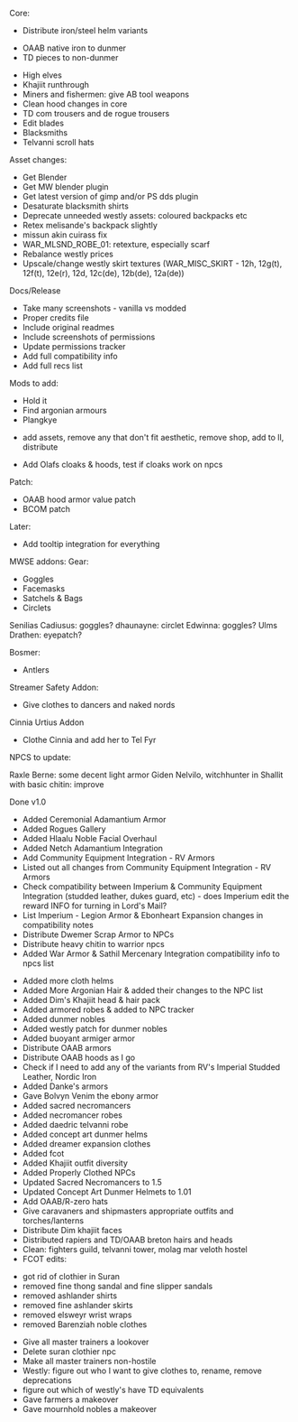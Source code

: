 Core:

* Distribute iron/steel helm variants
- OAAB native iron to dunmer
- TD pieces to non-dunmer
* High elves
* Khajiit runthrough
* Miners and fishermen: give AB tool weapons
* Clean hood changes in core
* TD com trousers and de rogue trousers
* Edit blades
* Blacksmiths
* Telvanni scroll hats

Asset changes:
* Get Blender
* Get MW blender plugin
* Get latest version of gimp and/or PS dds plugin
* Desaturate blacksmith shirts
* Deprecate unneeded westly assets: coloured backpacks etc
* Retex melisande's backpack slightly
* missun akin cuirass fix
* WAR_MLSND_ROBE_01: retexture, especially scarf
* Rebalance westly prices
* Upscale/change westly skirt textures (WAR_MISC_SKIRT - 12h, 12g(t), 12f(t), 12e(r), 12d, 12c(de), 12b(de), 12a(de))

Docs/Release
* Take many screenshots - vanilla vs modded
* Proper credits file
* Include original readmes
* Include screenshots of permissions
* Update permissions tracker
* Add full compatibility info
* Add full recs list

Mods to add:
* Hold it 
* Find argonian armours
* Plangkye
- add assets, remove any that don't fit aesthetic, remove shop, add to ll, distribute
* Add Olafs cloaks & hoods, test if cloaks work on npcs

Patch:
* OAAB hood armor value patch
* BCOM patch


Later:
* Add tooltip integration for everything

MWSE addons:
Gear:
* Goggles
* Facemasks
* Satchels & Bags
* Circlets

Senilias Cadiusus: goggles?
dhaunayne: circlet
Edwinna: goggles?
Ulms Drathen: eyepatch?

Bosmer:
* Antlers

Streamer Safety Addon:
* Give clothes to dancers and naked nords

Cinnia Urtius Addon
* Clothe Cinnia and add her to Tel Fyr

NPCS to update:

Raxle Berne: some decent light armor
Giden Nelvilo, witchhunter in Shallit with basic chitin: improve


Done v1.0
- Added Ceremonial Adamantium Armor
- Added Rogues Gallery
- Added Hlaalu Noble Facial Overhaul
- Added Netch Adamantium Integration
- Add Community Equipment Integration - RV Armors
- Listed out all changes from Community Equipment Integration - RV Armors
- Check compatibility between Imperium & Community Equipment Integration (studded leather, dukes guard, etc) - does Imperium edit the reward INFO for turning in Lord's Mail?
- List Imperium - Legion Armor & Ebonheart Expansion changes in compatibility notes
- Distribute Dwemer Scrap Armor to NPCs
- Distribute heavy chitin to warrior npcs
- Added War Armor & Sathil Mercenary Integration compatibility info to npcs list  
* Added more cloth helms
* Added More Argonian Hair & added their changes to the NPC list
* Added Dim's Khajiit head & hair pack
* Added armored robes & added to NPC tracker
* Added dunmer nobles
* Added westly patch for dunmer nobles
* Added buoyant armiger armor
* Distribute OAAB armors
* Distribute OAAB hoods as I go
* Check if I need to add any of the variants from RV's Imperial Studded Leather, Nordic Iron
* Added Danke's armors
* Gave Bolvyn Venim the ebony armor
* Added sacred necromancers
* Added necromancer robes
* Added daedric telvanni robe
* Added concept art dunmer helms
* Added dreamer expansion clothes
* Added fcot
* Added Khajiit outfit diversity
* Added Properly Clothed NPCs
* Updated Sacred Necromancers to 1.5
* Updated Concept Art Dunmer Helmets to 1.01
* Add OAAB/R-zero hats
* Give caravaners and shipmasters appropriate outfits and torches/lanterns
* Distribute Dim khajiit faces
* Distributed rapiers and TD/OAAB breton hairs and heads  
* Clean: fighters guild, telvanni tower, molag mar veloth hostel
* FCOT edits:
- got rid of clothier in Suran  
- removed fine thong sandal and fine slipper sandals
- removed ashlander shirts
- removed fine ashlander skirts
- removed elsweyr wrist wraps
- removed Barenziah noble clothes
* Give all master trainers a lookover
* Delete suran clothier npc
* Make all master trainers non-hostile
* Westly: figure out who I want to give clothes to, rename, remove deprecations
* figure out which of westly's have TD equivalents
* Gave farmers a makeover
* Gave mournhold nobles a makeover 